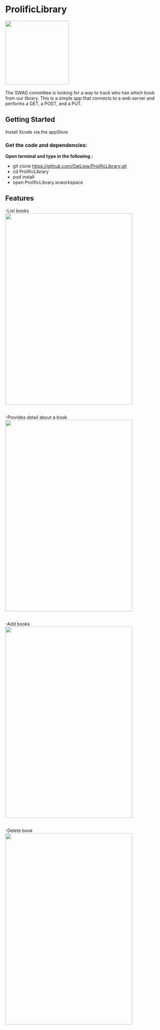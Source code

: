 # ProlificLibrary
<img src="https://cloud.githubusercontent.com/assets/5559137/7471507/9a6ce0d0-f2dc-11e4-9a22-e5430b4048b4.png" width="200" height="200" /><br><br>
The SWAG committee is looking for a way to track who has which book from our library. This is a simple app that connects to a web server and performs a GET, a POST, and a PUT. 

## Getting Started
Install Xcode via the appStore

### Get the code and dependencies:
**Open terminal and type in the following :**
- git clone https://github.com/OatLiew/ProlificLibrary.git
- cd ProlificLibrary
- pod install
- open ProlificLibrary.xcworkspace

## Features
-List books<br>
<img src="https://cloud.githubusercontent.com/assets/5559137/7471509/9e9eddb6-f2dc-11e4-94b1-a87ae0e37b1d.png" width="400" height="600" /><br><br>

-Provides detail about a book<br>
<img src="https://cloud.githubusercontent.com/assets/5559137/7471510/a0ac28b6-f2dc-11e4-8ecb-a9748e69b075.png" width="400" height="600" /><br><br>

-Add books<br>
<img src="https://cloud.githubusercontent.com/assets/5559137/7471511/a2b00510-f2dc-11e4-8398-1a1c2f7e3615.png" width="400" height="600" /><br><br>

-Delete book<br>
<img src="https://cloud.githubusercontent.com/assets/5559137/7471692/ccfbf66a-f2de-11e4-9467-a9784e5633a3.png" width="400" height="600" /><br><br>





